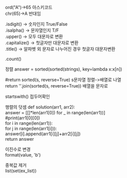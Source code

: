 ord("A")->65 아스키코드   
chr(65)->A 반대임

.isdigit() -> 숫자인지 True/False   
.isalpha() -> 문자열인지 T/F   
.upper() -> 모두 대문자로 변환   
.capitalize() -> 첫글자만 대문자로 변환   
.title() -> 알파벳 외 문자로 나누어진 경우 첫글자 대문자변환   

.count()


정렬
answer = sorted(sorted(strings), key=lambda x:x[n])

#return sorted(s, reverse=True)  s문자열 정렬->배열로 나열   
 return ''.join(sorted(s, reverse=True))  배열을 문자로 

startswith() 접두어확인


행렬의 덧셈
def solution(arr1, arr2):   
    answer = [[]*len(arr1[0]) for _ in range(len(arr1))]   
    #print(arr1[0][0])   
    for i in range(len(arr1)):   
        for j in range(len(arr1[i])):   
            answer[i].append(arr1[i][j]+arr2[i][j])   
    return answer

이진수로 변경   
format(value, 'b')

중복값 제거    
list(set(ex_list))